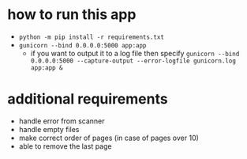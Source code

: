 # how to run this app

- ```python -m pip install -r requirements.txt```
- ```gunicorn --bind 0.0.0.0:5000 app:app```
    - if you want to output it to a log file then specify ```gunicorn --bind 0.0.0.0:5000 --capture-output --error-logfile gunicorn.log app:app &```

# additional requirements
- handle error from scanner
- handle empty files
- make correct order of pages (in case of pages over 10)
- able to remove the last page